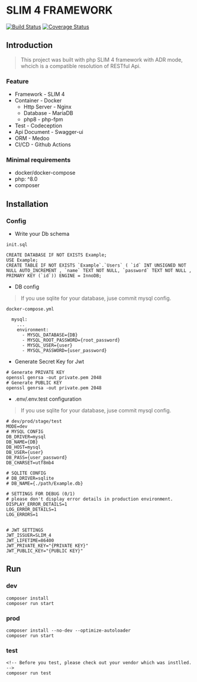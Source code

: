 # SLIM 4 FRAMEWORK
[![Build Status](https://github.com/POABOB/Slim-4-Framework/actions/workflows/slim_test.yml/badge.svg)](https://github.com/POABOB/Slim-4-Framework/actions)
[![Coverage Status](https://coveralls.io/repos/github/POABOB/Slim-4-Framework/badge.svg?branch=main)](https://coveralls.io/github/POABOB/Slim-4-Framework?branch=main)

## Introduction

> This project was built with php SLIM 4 framework with ADR mode, whcich is a compatible resolution of RESTful Api.

### Feature

* Framework - SLIM 4
* Container - Docker
  * Http Server - Nginx
  * Database - MariaDB
  * php8 - php-fpm
* Test - Codeception
* Api Document - Swagger-ui
* ORM - Medoo
* CI/CD - Github Actions

### Minimal requirements

* docker/docker-compose
* php: ^8.0
* composer

## Installation

### Config

* Write your Db schema

`init.sql`
```
CREATE DATABASE IF NOT EXISTS Example;
USE Example;
CREATE TABLE IF NOT EXISTS `Example`.`Users` ( `id` INT UNSIGNED NOT NULL AUTO_INCREMENT , `name` TEXT NOT NULL, `password` TEXT NOT NULL ,  PRIMARY KEY (`id`)) ENGINE = InnoDB;
```

* DB config

> If you use sqlite for your database, juse commit mysql config.

`docker-compose.yml`
```
  mysql:
    ...
    environment:
      - MYSQL_DATABASE={DB}
      - MYSQL_ROOT_PASSWORD={root_password}
      - MYSQL_USER={user}
      - MYSQL_PASSWORD={user_password}
```

* Generate Secret Key for Jwt

```
# Generate PRIVATE KEY
openssl genrsa -out private.pem 2048
# Generate PUBLIC KEY
openssl genrsa -out private.pem 2048
```

* .env/.env.test configuration

> If you use sqlite for your database, juse commit mysql config.

```
# dev/prod/stage/test
MODE=dev
# MYSQL CONFIG
DB_DRIVER=mysql
DB_NAME={DB}
DB_HOST=mysql
DB_USER={user}
DB_PASS={user_password}
DB_CHARSET=utf8mb4

# SQLITE CONFIG
# DB_DRIVER=sqlite
# DB_NAME={./path/Example.db}

# SETTINGS FOR DEBUG (0/1)
# please don't display error details in production environment.
DISPLAY_ERROR_DETAILS=1
LOG_ERROR_DETAILS=1
LOG_ERRORS=1


# JWT SETTINGS
JWT_ISSUER=SLIM_4
JWT_LIFETIME=86400
JWT_PRIVATE_KEY="{PRIVATE KEY}"
JWT_PUBLIC_KEY="{PUBLIC KEY}"
```

## Run

### dev

```
composer install
composer run start
```

### prod

```
composer install --no-dev --optimize-autoloader
composer run start
```

### test

```
<!-- Before you test, please check out your vendor which was instlled. -->
composer run test
```
